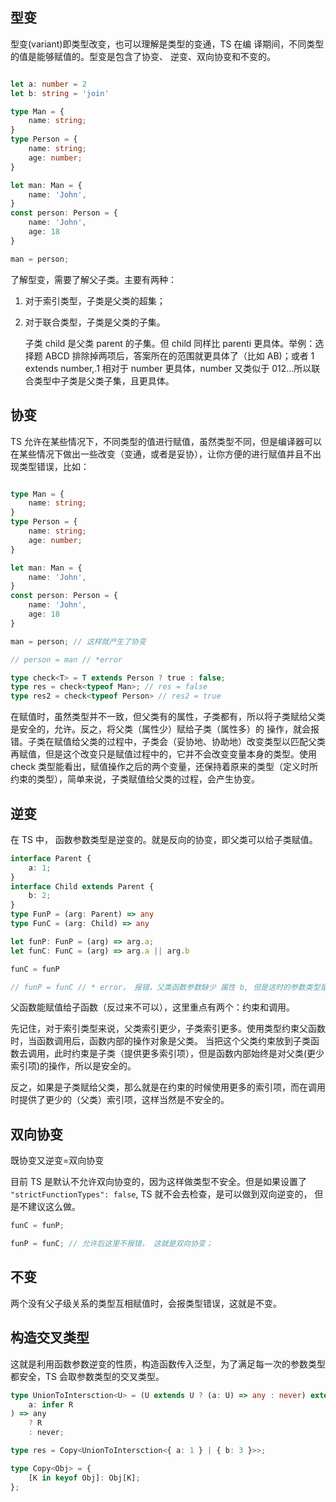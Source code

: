 ## 型变

型变(variant)即类型改变，也可以理解是类型的变通，TS 在编
译期间，不同类型的值是能够赋值的。型变是包含了协变、 逆变、双向协变和不变的。

```TypeScript

let a: number = 2
let b: string = 'join'

type Man = {
    name: string;
}
type Person = {
    name: string;
    age: number;
}

let man: Man = {
    name: 'John',
}
const person: Person = {
    name: 'John',
    age: 18
}

man = person;
```

了解型变，需要了解父子类。主要有两种：

1. 对于索引类型，子类是父类的超集；

2. 对于联合类型，子类是父类的子集。

   子类 child 是父类 parent 的子集。但 child 同样比 parenti 更具体。举例：选择题 ABCD 排除掉两项后，答案所在的范围就更具体了（比如 AB)；或者 1 extends number,.1 相对于 number 更具体，number 又类似于 012…所以联合类型中子类是父类子集，且更具体。

## 协变

TS 允许在某些情况下，不同类型的值进行赋值，虽然类型不同，但是编译器可以在某些情况下做出一些改变（变通，或者是妥协），让你方便的进行赋值并且不出现类型错误，比如：

```TypeScript

type Man = {
    name: string;
}
type Person = {
    name: string;
    age: number;
}

let man: Man = {
    name: 'John',
}
const person: Person = {
    name: 'John',
    age: 18
}

man = person; // 这样就产生了协变

// person = man // *error

type check<T> = T extends Person ? true : false;
type res = check<typeof Man>; // res = false
type res2 = check<typeof Person> // res2 = true

```

在赋值时，虽然类型并不一致，但父类有的属性，子类都有，所以将子类赋给父类是安全的，允许。反之，将父类（属性少）赋给子类（属性多）的
操作，就会报错。子类在赋值给父类的过程中，子类会（妥协地、协助地）改变类型以匹配父类再赋值，但是这个改变只是赋值过程中的，它并不会改变变量本身的类型。使用 check 类型能看出，赋值操作之后的两个变量，还保持着原来的类型（定义时所约束的类型），简单来说，子类赋值给父类的过程，会产生协变。

## 逆变

在 TS 中， 函数参数类型是逆变的。就是反向的协变，即父类可以给子类赋值。

```TypeScript
interface Parent {
    a: 1;
}
interface Child extends Parent {
    b: 2;
}
type FunP = (arg: Parent) => any
type FunC = (arg: Child) => any

let funP: FunP = (arg) => arg.a;
let funC: FunC = (arg) => arg.a || arg.b

funC = funP

// funP = funC // * error， 报错，父类函数参数缺少 属性 b, 但是这时的参数类型是子类的因此是需要b 属性的， 而父类的没有， 所以报错。
```

父函数能赋值给子函数（反过来不可以），这里重点有两个：约束和调用。

先记住，对于索引类型来说，父类索引更少，子类索引更多。使用类型约束父函数时，当函数调用后，函数内部的操作对象是父类。
当把这个父类约束放到子类函数去调用，此时约束是子类（提供更多索引项），但是函数内部始终是对父类(更少索引项)的操作，所以是安全的。

反之，如果是子类赋给父类，那么就是在约束的时候使用更多的索引项，而在调用时提供了更少的（父类）索引项，这样当然是不安全的。

## 双向协变

既协变又逆变=双向协变

目前 TS 是默认不允许双向协变的，因为这样做类型不安全。但是如果设置了 `"strictFunctionTypes": false`, TS 就不会去检查，是可以做到双向逆变的，
但是不建议这么做。

```typescript
funC = funP;

funP = funC; // 允许后这里不报错， 这就是双向协变；
```

## 不变

两个没有父子级关系的类型互相赋值时，会报类型错误，这就是不变。

## 构造交叉类型

这就是利用函数参数逆变的性质，构造函数传入泛型，为了满足每一次的参数类型都安全，TS 会取参数类型的交叉类型。

```typescript
type UnionToIntersction<U> = (U extends U ? (a: U) => any : never) extends (
	a: infer R
) => any
	? R
	: never;

type res = Copy<UnionToIntersction<{ a: 1 } | { b: 3 }>>;

type Copy<Obj> = {
	[K in keyof Obj]: Obj[K];
};
```
